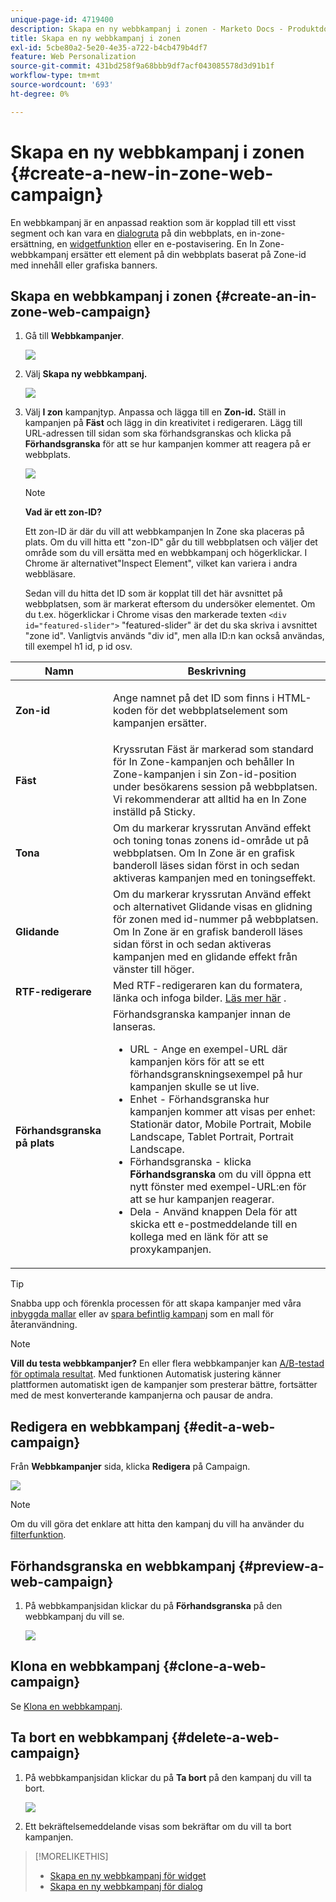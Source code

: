 ```yaml
---
unique-page-id: 4719400
description: Skapa en ny webbkampanj i zonen - Marketo Docs - Produktdokumentation
title: Skapa en ny webbkampanj i zonen
exl-id: 5cbe80a2-5e20-4e35-a722-b4cb479b4df7
feature: Web Personalization
source-git-commit: 431bd258f9a68bbb9df7acf043085578d3d91b1f
workflow-type: tm+mt
source-wordcount: '693'
ht-degree: 0%

---
```


# Skapa en ny webbkampanj i zonen {#create-a-new-in-zone-web-campaign}

En webbkampanj är en anpassad reaktion som är kopplad till ett visst segment och kan vara en [dialogruta](/help/marketo/product-docs/web-personalization/working-with-web-campaigns/create-a-new-dialog-web-campaign.md) på din webbplats, en in-zone-ersättning, en [widgetfunktion](/help/marketo/product-docs/web-personalization/working-with-web-campaigns/create-a-new-widget-web-campaign.md) eller en e-postavisering. En In Zone-webbkampanj ersätter ett element på din webbplats baserat på Zone-id med innehåll eller grafiska banners.

## Skapa en webbkampanj i zonen {#create-an-in-zone-web-campaign}

1. Gå till **Webbkampanjer**.

   ![](assets/image2016-8-18-15-3a54-3a21.png)

1. Välj **Skapa ny webbkampanj.**

   ![](assets/create-new-web-campaign-hand.png)

1. Välj **I zon** kampanjtyp. Anpassa och lägga till en **Zon-id.** Ställ in kampanjen på **Fäst** och lägg in din kreativitet i redigeraren. Lägg till URL-adressen till sidan som ska förhandsgranskas och klicka på **Förhandsgranska** för att se hur kampanjen kommer att reagera på er webbplats.

   ![](assets/new-3-1.png)

   >[!NOTE]
   >
   >**Vad är ett zon-ID?**
   >
   >Ett zon-ID är där du vill att webbkampanjen In Zone ska placeras på plats. Om du vill hitta ett &quot;zon-ID&quot; går du till webbplatsen och väljer det område som du vill ersätta med en webbkampanj och högerklickar. I Chrome är alternativet&quot;Inspect Element&quot;, vilket kan variera i andra webbläsare.
   >
   >Sedan vill du hitta det ID som är kopplat till det här avsnittet på webbplatsen, som är markerat eftersom du undersöker elementet. Om du t.ex. högerklickar i Chrome visas den markerade texten `<div id="featured-slider">` &quot;featured-slider&quot; är det du ska skriva i avsnittet &quot;zone id&quot;. Vanligtvis används &quot;div id&quot;, men alla ID:n kan också användas, till exempel h1 id, p id osv.

<table> 
 <thead> 
  <tr> 
   <th colspan="1" rowspan="1">Namn</th> 
   <th colspan="1" rowspan="1">Beskrivning</th> 
  </tr> 
 </thead> 
 <tbody> 
  <tr> 
   <td colspan="1" rowspan="1"><strong> Zon-id </strong></td> 
   <td colspan="1" rowspan="1"><p>Ange namnet på det ID som finns i HTML-koden för det webbplatselement som kampanjen ersätter.</p></td> 
  </tr> 
  <tr> 
   <td colspan="1" rowspan="1"><p><strong> Fäst </strong></p></td> 
   <td colspan="1" rowspan="1">Kryssrutan Fäst är markerad som standard för In Zone-kampanjen och behåller In Zone-kampanjen i sin Zon-id-position under besökarens session på webbplatsen. Vi rekommenderar att alltid ha en In Zone inställd på Sticky.</td> 
  </tr> 
  <tr> 
   <td colspan="1" rowspan="1"><p><strong> Tona</strong> </p></td> 
   <td colspan="1" rowspan="1">Om du markerar kryssrutan Använd effekt och toning tonas zonens id-område ut på webbplatsen. Om In Zone är en grafisk banderoll läses sidan först in och sedan aktiveras kampanjen med en toningseffekt.</td> 
  </tr> 
  <tr> 
   <td colspan="1"><strong>Glidande</strong></td> 
   <td colspan="1">Om du markerar kryssrutan Använd effekt och alternativet Glidande visas en glidning för zonen med id-nummer på webbplatsen. Om In Zone är en grafisk banderoll läses sidan först in och sedan aktiveras kampanjen med en glidande effekt från vänster till höger.</td> 
  </tr> 
  <tr> 
   <td colspan="1"><strong> RTF-redigerare  </strong></td> 
   <td colspan="1">Med RTF-redigeraren kan du formatera, länka och infoga bilder. <a href="/help/marketo/product-docs/web-personalization/working-with-web-campaigns/using-the-web-personalization-rich-text-editor.md">Läs mer här</a> .</td> 
  </tr> 
  <tr> 
   <td colspan="1"><strong> Förhandsgranska på plats   </strong></td> 
   <td colspan="1">Förhandsgranska kampanjer innan de lanseras. <br> 
    <ul> 
     <li> URL - Ange en exempel-URL där kampanjen körs för att se ett förhandsgranskningsexempel på hur kampanjen skulle se ut live.</li> 
     <li>Enhet - Förhandsgranska hur kampanjen kommer att visas per enhet: Stationär dator, Mobile Portrait, Mobile Landscape, Tablet Portrait, Portrait Landscape.</li> 
     <li> Förhandsgranska - klicka <strong>Förhandsgranska</strong> om du vill öppna ett nytt fönster med exempel-URL:en för att se hur kampanjen reagerar.</li> 
     <li> Dela - Använd knappen Dela för att skicka ett e-postmeddelande till en kollega med en länk för att se proxykampanjen.</li> 
    </ul></td> 
  </tr> 
 </tbody> 
</table>

>[!TIP]
>
>Snabba upp och förenkla processen för att skapa kampanjer med våra [inbyggda mallar](/help/marketo/product-docs/web-personalization/using-templates/using-templates-to-create-web-campaigns.md) eller av [spara befintlig kampanj](/help/marketo/product-docs/web-personalization/using-templates/using-templates-to-create-web-campaigns.md) som en mall för återanvändning.

>[!NOTE]
>
>**Vill du testa webbkampanjer?** En eller flera webbkampanjer kan [A/B-testad för optimala resultat](/help/marketo/product-docs/web-personalization/working-with-web-campaigns/ab-test-your-web-campaign.md). Med funktionen Automatisk justering känner plattformen automatiskt igen de kampanjer som presterar bättre, fortsätter med de mest konverterande kampanjerna och pausar de andra.

## Redigera en webbkampanj {#edit-a-web-campaign}

Från **Webbkampanjer** sida, klicka **Redigera** på Campaign.

![](assets/in-zone-web-campaign-edit.png)

>[!NOTE]
>
>Om du vill göra det enklare att hitta den kampanj du vill ha använder du [filterfunktion](/help/marketo/product-docs/web-personalization/working-with-web-campaigns/filter-web-campaigns.md).

## Förhandsgranska en webbkampanj {#preview-a-web-campaign}

1. På webbkampanjsidan klickar du på **Förhandsgranska** på den webbkampanj du vill se.

   ![](assets/in-zone-web-campaign-preview.png)

## Klona en webbkampanj {#clone-a-web-campaign}

Se [Klona en webbkampanj](/help/marketo/product-docs/web-personalization/working-with-web-campaigns/clone-a-web-campaign.md).

## Ta bort en webbkampanj {#delete-a-web-campaign}

1. På webbkampanjsidan klickar du på **Ta bort** på den kampanj du vill ta bort.

   ![](assets/in-zone-web-campaign-delete.png)

1. Ett bekräftelsemeddelande visas som bekräftar om du vill ta bort kampanjen.

>[!MORELIKETHIS]
>
>* [Skapa en ny webbkampanj för widget](/help/marketo/product-docs/web-personalization/working-with-web-campaigns/create-a-new-widget-web-campaign.md)
>* [Skapa en ny webbkampanj för dialog](/help/marketo/product-docs/web-personalization/working-with-web-campaigns/create-a-new-dialog-web-campaign.md)
